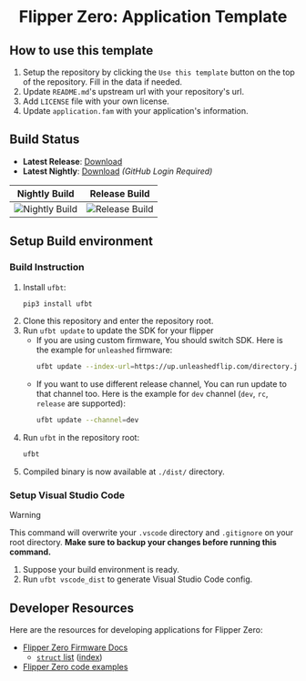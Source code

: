 <h1 align="center">Flipper Zero: Application Template</h1>

## How to use this template
1. Setup the repository by clicking the `Use this template` button on the top of the repository. Fill in the data if needed.
2. Update `README.md`'s upstream url with your repository's url.
3. Add `LICENSE` file with your own license.
4. Update `application.fam` with your application's information.

## Build Status
<!-- Replace the https://github.com/Alex4386/f0-template to your own repo after using template! -->
* **Latest Release**: [Download](https://github.com/Alex4386/f0-template/releases/latest)
* **Latest Nightly**: [Download](https://github.com/Alex4386/f0-template/actions/workflows/nightly.yml) _(GitHub Login Required)_

| Nightly Build | Release Build |
|:-------------:|:-------------:|
| ![Nightly Build](https://github.com/Alex4386/f0-template/actions/workflows/nightly.yml/badge.svg) | ![Release Build](https://github.com/Alex4386/f0-template/actions/workflows/release.yml/badge.svg) |

## Setup Build environment
### Build Instruction
1. Install `ufbt`:
    ```bash
    pip3 install ufbt
    ```
2. Clone this repository and enter the repository root.
3. Run `ufbt update` to update the SDK for your flipper
    - If you are using custom firmware, You should switch SDK. Here is the example for `unleashed` firmware:
        ```bash
        ufbt update --index-url=https://up.unleashedflip.com/directory.json
        ```
    - If you want to use different release channel, You can run update to that channel too. Here is the example for `dev` channel (`dev`, `rc`, `release` are supported):
        ```bash
        ufbt update --channel=dev
        ```
4. Run `ufbt` in the repository root:
    ```bash
    ufbt
    ```
5. Compiled binary is now available at `./dist/` directory.

### Setup Visual Studio Code
> [!WARNING]
> This command will overwrite your `.vscode` directory and `.gitignore` on your root directory. 
> **Make sure to backup your changes before running this command.**

1. Suppose your build environment is ready.
2. Run `ufbt vscode_dist` to generate Visual Studio Code config.

## Developer Resources
Here are the resources for developing applications for Flipper Zero:
- [Flipper Zero Firmware Docs](https://developer.flipper.net/flipperzero/doxygen/)
  - [`struct` list](https://developer.flipper.net/flipperzero/doxygen/annotated.html) ([index](https://developer.flipper.net/flipperzero/doxygen/classes.html))
- [Flipper Zero code examples](https://github.com/m1ch3al/flipper-zero-dev-tutorial)
